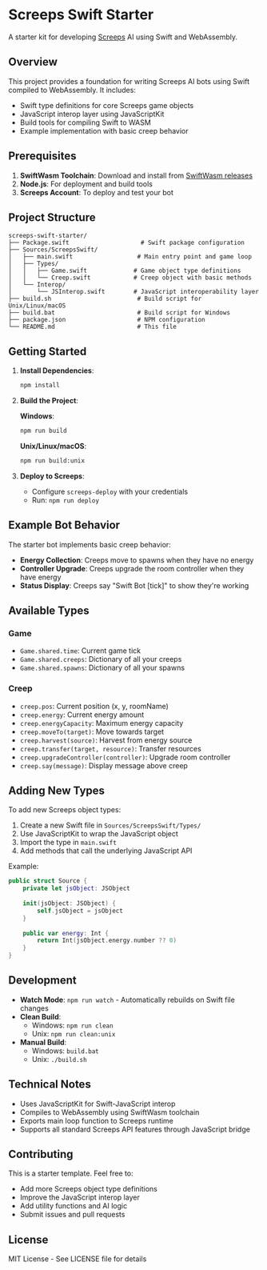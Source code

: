 # Screeps Swift Starter

A starter kit for developing [Screeps](https://screeps.com/) AI using Swift and WebAssembly.

## Overview

This project provides a foundation for writing Screeps AI bots using Swift compiled to WebAssembly. It includes:

- Swift type definitions for core Screeps game objects
- JavaScript interop layer using JavaScriptKit
- Build tools for compiling Swift to WASM
- Example implementation with basic creep behavior

## Prerequisites

1. **SwiftWasm Toolchain**: Download and install from [SwiftWasm releases](https://github.com/swiftwasm/swift/releases)
2. **Node.js**: For deployment and build tools
3. **Screeps Account**: To deploy and test your bot

## Project Structure

```
screeps-swift-starter/
├── Package.swift                    # Swift package configuration
├── Sources/ScreepsSwift/
│   ├── main.swift                  # Main entry point and game loop
│   ├── Types/
│   │   ├── Game.swift             # Game object type definitions
│   │   └── Creep.swift            # Creep object with basic methods
│   └── Interop/
│       └── JSInterop.swift        # JavaScript interoperability layer
├── build.sh                        # Build script for Unix/Linux/macOS
├── build.bat                       # Build script for Windows
├── package.json                    # NPM configuration
└── README.md                       # This file
```

## Getting Started

1. **Install Dependencies**:
   ```bash
   npm install
   ```

2. **Build the Project**:
   
   **Windows**:
   ```cmd
   npm run build
   ```
   
   **Unix/Linux/macOS**:
   ```bash
   npm run build:unix
   ```

3. **Deploy to Screeps**:
   - Configure `screeps-deploy` with your credentials
   - Run: `npm run deploy`

## Example Bot Behavior

The starter bot implements basic creep behavior:

- **Energy Collection**: Creeps move to spawns when they have no energy
- **Controller Upgrade**: Creeps upgrade the room controller when they have energy
- **Status Display**: Creeps say "Swift Bot [tick]" to show they're working

## Available Types

### Game
- `Game.shared.time`: Current game tick
- `Game.shared.creeps`: Dictionary of all your creeps
- `Game.shared.spawns`: Dictionary of all your spawns

### Creep
- `creep.pos`: Current position (x, y, roomName)
- `creep.energy`: Current energy amount
- `creep.energyCapacity`: Maximum energy capacity
- `creep.moveTo(target)`: Move towards target
- `creep.harvest(source)`: Harvest from energy source
- `creep.transfer(target, resource)`: Transfer resources
- `creep.upgradeController(controller)`: Upgrade room controller
- `creep.say(message)`: Display message above creep

## Adding New Types

To add new Screeps object types:

1. Create a new Swift file in `Sources/ScreepsSwift/Types/`
2. Use JavaScriptKit to wrap the JavaScript object
3. Import the type in `main.swift`
4. Add methods that call the underlying JavaScript API

Example:
```swift
public struct Source {
    private let jsObject: JSObject
    
    init(jsObject: JSObject) {
        self.jsObject = jsObject
    }
    
    public var energy: Int {
        return Int(jsObject.energy.number ?? 0)
    }
}
```

## Development

- **Watch Mode**: `npm run watch` - Automatically rebuilds on Swift file changes
- **Clean Build**: 
  - Windows: `npm run clean` 
  - Unix: `npm run clean:unix`
- **Manual Build**: 
  - Windows: `build.bat` 
  - Unix: `./build.sh`

## Technical Notes

- Uses JavaScriptKit for Swift-JavaScript interop
- Compiles to WebAssembly using SwiftWasm toolchain
- Exports main loop function to Screeps runtime
- Supports all standard Screeps API features through JavaScript bridge

## Contributing

This is a starter template. Feel free to:
- Add more Screeps object type definitions
- Improve the JavaScript interop layer  
- Add utility functions and AI logic
- Submit issues and pull requests

## License

MIT License - See LICENSE file for details